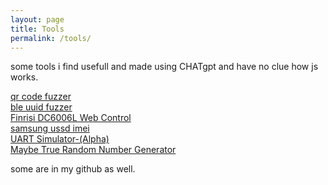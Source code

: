```yaml
---
layout: page
title: Tools
permalink: /tools/
---
```


some tools i find usefull and made using CHATgpt and have no clue how js works. 

<a href="https://rootkit.zip/tools/qrfuzz/index.html">qr code fuzzer</a>
<br>
<a href="https://rootkit.zip/tools/blefuzz/index.html">ble uuid fuzzer</a>
<br>
<a href="https://rootkit.zip/tools/finrisidc6006l/index.html">Finrisi DC6006L Web Control</a>
<br>
<a href="https://rootkit.zip/tools/samsungreset/index.html">samsung ussd imei</a>
<br>
<a href="https://rootkit.zip/tools/uartsiml/index.html">UART Simulator-(Alpha)</a>
<br>
<a href="https://rootkit.zip/tools/ClickRng/index.html">Maybe True Random Number Generator</a>
<br>


some are in my github as well. 



